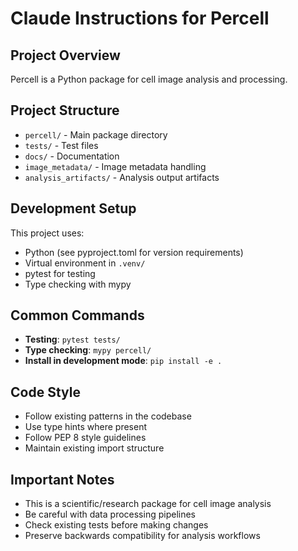 # Claude Instructions for Percell

## Project Overview
Percell is a Python package for cell image analysis and processing.

## Project Structure
- `percell/` - Main package directory
- `tests/` - Test files
- `docs/` - Documentation
- `image_metadata/` - Image metadata handling
- `analysis_artifacts/` - Analysis output artifacts

## Development Setup
This project uses:
- Python (see pyproject.toml for version requirements)
- Virtual environment in `.venv/`
- pytest for testing
- Type checking with mypy

## Common Commands
- **Testing**: `pytest tests/`
- **Type checking**: `mypy percell/`
- **Install in development mode**: `pip install -e .`

## Code Style
- Follow existing patterns in the codebase
- Use type hints where present
- Follow PEP 8 style guidelines
- Maintain existing import structure

## Important Notes
- This is a scientific/research package for cell image analysis
- Be careful with data processing pipelines
- Check existing tests before making changes
- Preserve backwards compatibility for analysis workflows